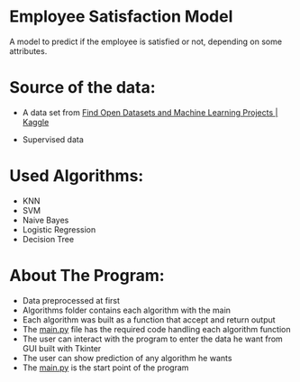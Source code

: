 # Employee Satisfaction Model

A model to predict if the employee is satisfied or not, depending on some attributes.

# Source of the data:

- A data set from [Find Open Datasets and Machine Learning Projects | Kaggle](https://www.kaggle.com/datasets)

- Supervised data

# Used Algorithms:

- KNN
- SVM
- Naive Bayes
- Logistic Regression
- Decision Tree

# About The Program:

- Data preprocessed at first
- Algorithms folder contains each algorithm with the main
- Each algorithm was built as a function that accept and return output
- The [main.py](http://main.py) file has the required code handling each algorithm function
- The user can interact with the program to enter the data he want from GUI built with Tkinter
- The user can show prediction of any algorithm he wants
- The [main.py](http://main.py) is the start point of the program
